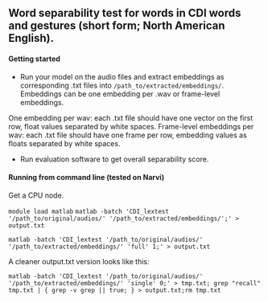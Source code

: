 ## Word separability test for words in CDI words and gestures (short form; North American English).


#### Getting started

* Run your model on the audio files and extract embeddings as corresponding .txt files into `/path_to/extracted/embeddings/`. Embeddings can be one embedding per .wav or frame-level embeddings.

One embedding per wav: each .txt file should have one vector on the first row, float values separated by white spaces.
Frame-level embeddings per wav: each .txt file should have one frame per row, embedding values as floats separated by white spaces.  

* Run evaluation software to get overall separability score.


#### Running from command line (tested on Narvi)

Get a CPU node.

`module load matlab`
`matlab -batch 'CDI_lextest '/path_to/original/audios/' '/path_to/extracted/embeddings/';' > output.txt`

`matlab -batch 'CDI_lextest '/path_to/original/audios/' '/path_to/extracted/embeddings/' 'full' 1;' > output.txt`

A cleaner output.txt version looks like this:

`matlab -batch 'CDI_lextest '/path_to/original/audios/' '/path_to/extracted/embeddings/' 'single' 0;' > tmp.txt; grep "recall" tmp.txt | { grep -v grep || true; } > output.txt;rm tmp.txt`
